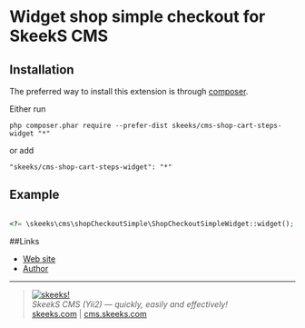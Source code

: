Widget shop simple checkout for SkeekS CMS
===================================

Installation
------------

The preferred way to install this extension is through [composer](http://getcomposer.org/download/).

Either run

```
php composer.phar require --prefer-dist skeeks/cms-shop-cart-steps-widget "*"
```

or add

```
"skeeks/cms-shop-cart-steps-widget": "*"
```

Example
----------

```php

<?= \skeeks\cms\shopCheckoutSimple\ShopCheckoutSimpleWidget::widget(); ?>

```


##Links
* [Web site](http://cms.skeeks.com)
* [Author](http://skeeks.com)

___

> [![skeeks!](https://gravatar.com/userimage/74431132/13d04d83218593564422770b616e5622.jpg)](http://skeeks.com)  
<i>SkeekS CMS (Yii2) — quickly, easily and effectively!</i>  
[skeeks.com](http://skeeks.com) | [cms.skeeks.com](http://cms.skeeks.com)


